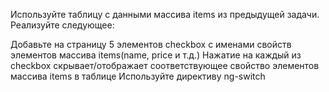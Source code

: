Используйте таблицу с данными массива items из предыдущей задачи. Реализуйте следующее:

Добавьте на страницу 5 элементов checkbox с именами свойств элементов массива items(name, price и т.д.)
Нажатие на каждый из checkbox скрывает/отображает соответствующее свойство элементов массива items в таблице
Используйте директиву ng-switch
